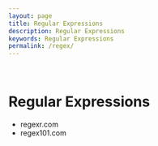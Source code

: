 ```yaml
---
layout: page
title: Regular Expressions
description: Regular Expressions
keywords: Regular Expressions
permalink: /regex/
---
```


<br/>

# Regular Expressions

- regexr.com
- regex101.com
